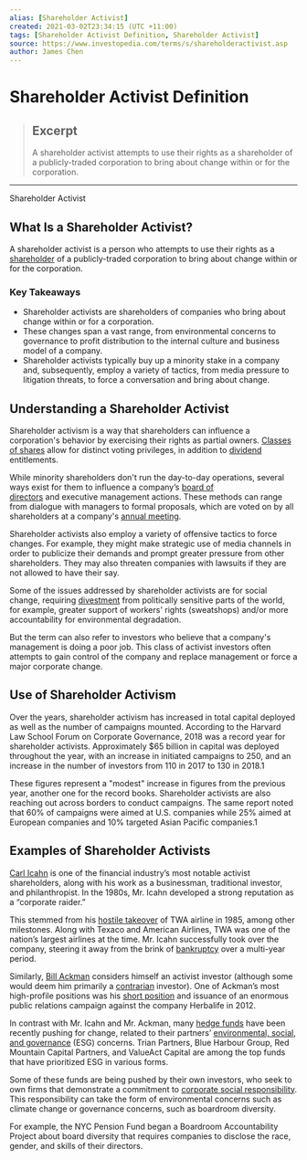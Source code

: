 ```yaml
---
alias: [Shareholder Activist]
created: 2021-03-02T23:34:15 (UTC +11:00)
tags: [Shareholder Activist Definition, Shareholder Activist]
source: https://www.investopedia.com/terms/s/shareholderactivist.asp
author: James Chen
---
```


# Shareholder Activist Definition

> ## Excerpt
> A shareholder activist attempts to use their rights as a shareholder of a publicly-traded corporation to bring about change within or for the corporation.

---

Shareholder Activist
## What Is a Shareholder Activist?

A shareholder activist is a person who attempts to use their rights as a [shareholder](https://www.investopedia.com/terms/s/shareholder.asp) of a publicly-traded corporation to bring about change within or for the corporation.

### Key Takeaways

-   Shareholder activists are shareholders of companies who bring about change within or for a corporation.
-   These changes span a vast range, from environmental concerns to governance to profit distribution to the internal culture and business model of a company.
-   Shareholder activists typically buy up a minority stake in a company and, subsequently, employ a variety of tactics, from media pressure to litigation threats, to force a conversation and bring about change.

## Understanding a Shareholder Activist

Shareholder activism is a way that shareholders can influence a corporation's behavior by exercising their rights as partial owners. [Classes of shares](https://www.investopedia.com/terms/d/dualclassstock.asp) allow for distinct voting privileges, in addition to [dividend](https://www.investopedia.com/terms/d/dividend.asp) entitlements.

While minority shareholders don't run the day-to-day operations, several ways exist for them to influence a company’s [board of directors](https://www.investopedia.com/terms/b/boardofdirectors.asp) and executive management actions. These methods can range from dialogue with managers to formal proposals, which are voted on by all shareholders at a company's [annual meeting](https://www.investopedia.com/terms/a/agm.asp).

Shareholder activists also employ a variety of offensive tactics to force changes. For example, they might make strategic use of media channels in order to publicize their demands and prompt greater pressure from other shareholders. They may also threaten companies with lawsuits if they are not allowed to have their say.

Some of the issues addressed by shareholder activists are for social change, requiring [divestment](https://www.investopedia.com/terms/d/divestment.asp) from politically sensitive parts of the world, for example, greater support of workers' rights (sweatshops) and/or more accountability for environmental degradation.

But the term can also refer to investors who believe that a company's management is doing a poor job. This class of activist investors often attempts to gain control of the company and replace management or force a major corporate change.

## Use of Shareholder Activism

Over the years, shareholder activism has increased in total capital deployed as well as the number of campaigns mounted. According to the Harvard Law School Forum on Corporate Governance, 2018 was a record year for shareholder activists. Approximately $65 billion in capital was deployed throughout the year, with an increase in initiated campaigns to 250, and an increase in the number of investors from 110 in 2017 to 130 in 2018.1

These figures represent a "modest" increase in figures from the previous year, another one for the record books. Shareholder activists are also reaching out across borders to conduct campaigns. The same report noted that 60% of campaigns were aimed at U.S. companies while 25% aimed at European companies and 10% targeted Asian Pacific companies.1

## Examples of Shareholder Activists

[Carl Icahn](https://www.investopedia.com/articles/managing-wealth/080516/how-did-carl-icahn-get-rich.asp) is one of the financial industry’s most notable activist shareholders, along with his work as a businessman, traditional investor, and philanthropist. In the 1980s, Mr. Icahn developed a strong reputation as a “corporate raider.”

This stemmed from his [hostile takeover](https://www.investopedia.com/terms/h/hostiletakeover.asp) of TWA airline in 1985, among other milestones. Along with Texaco and American Airlines, TWA was one of the nation’s largest airlines at the time. Mr. Icahn successfully took over the company, steering it away from the brink of [bankruptcy](https://www.investopedia.com/terms/b/bankruptcy.asp) over a multi-year period.

Similarly, [Bill Ackman](https://www.investopedia.com/articles/investing/032216/bill-ackmans-greatest-hits-and-misses.asp) considers himself an activist investor (although some would deem him primarily a [contrarian](https://www.investopedia.com/terms/c/contrarian.asp) investor). One of Ackman’s most high-profile positions was his [short position](https://www.investopedia.com/terms/s/short.asp) and issuance of an enormous public relations campaign against the company Herbalife in 2012.

In contrast with Mr. Icahn and Mr. Ackman, many [hedge funds](https://www.investopedia.com/terms/h/hedgefund.asp) have been recently pushing for change, related to their partners’ [environmental, social, and governance](https://www.investopedia.com/terms/e/environmental-social-and-governance-esg-criteria.asp) (ESG) concerns. Trian Partners, Blue Harbour Group, Red Mountain Capital Partners, and ValueAct Capital are among the top funds that have prioritized ESG in various forms.

Some of these funds are being pushed by their own investors, who seek to own firms that demonstrate a commitment to [corporate social responsibility](https://www.investopedia.com/terms/c/corp-social-responsibility.asp). This responsibility can take the form of environmental concerns such as climate change or governance concerns, such as boardroom diversity.

For example, the NYC Pension Fund began a Boardroom Accountability Project about board diversity that requires companies to disclose the race, gender, and skills of their directors.
